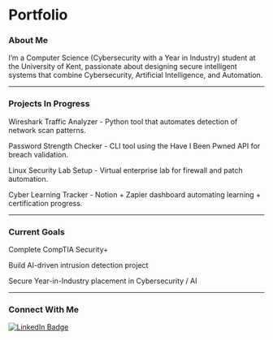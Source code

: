 # Portfolio

### About Me

I’m a Computer Science (Cybersecurity with a Year in Industry) student at the University of Kent, passionate about designing secure intelligent systems that combine Cybersecurity, Artificial Intelligence, and Automation.

---

### Projects In Progress

 Wireshark Traffic Analyzer - Python tool that automates detection of network scan patterns.

 Password Strength Checker - CLI tool using the Have I Been Pwned API for breach validation.

 Linux Security Lab Setup - Virtual enterprise lab for firewall and patch automation.

 Cyber Learning Tracker - Notion + Zapier dashboard automating learning + certification progress.

---

### Current Goals

Complete CompTIA Security+

Build AI-driven intrusion detection project

Secure Year-in-Industry placement in Cybersecurity / AI

---

### Connect With Me

<a href="https://www.linkedin.com/in/sionmontaque" target="_blank">
  <img src="https://img.shields.io/badge/LinkedIn-0077B5?style=for-the-badge&logo=linkedin&logoColor=white" alt="LinkedIn Badge"/>
</a>
